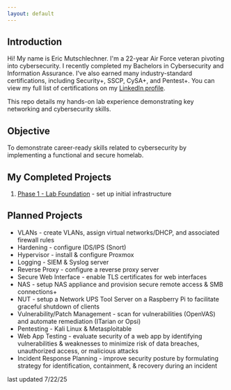 ```yaml
---
layout: default
---
```


## Introduction

Hi! My name is Eric Mutschlechner. I'm a 22-year Air Force veteran pivoting into cybersecurity. I recently completed my Bachelors in Cybersecurity and Information Assurance. I've also earned many industry-standard certifications, including Security+, SSCP, CySA+, and Pentest+. You can view my full list of certifications on my [LinkedIn profile](https://www.linkedin.com/in/eric-muts).

This repo details my hands-on lab experience demonstrating key networking and cybersecurity skills.

## Objective

To demonstrate career-ready skills related to cybersecurity by implementing a functional and secure homelab.

## My Completed Projects

1. [Phase 1 - Lab Foundation](./phase_1_lab_foundation/index.md) - set up initial infrastructure

## Planned Projects

*   VLANs - create VLANs, assign virtual networks/DHCP, and associated firewall rules
*   Hardening - configure IDS/IPS (Snort)
*   Hypervisor - install & configure Proxmox
*   Logging - SIEM & Syslog server
*   Reverse Proxy - configure a reverse proxy server
*   Secure Web Interface - enable TLS certificates for web interfaces
*   NAS - setup NAS appliance and provision secure remote access & SMB connections+
*   NUT - setup a Network UPS Tool Server on a Raspberry Pi to facilitate graceful shutdown of clients
*   Vulnerability/Patch Management - scan for vulnerabilities (OpenVAS) and automate remediation (ITarian or Opsi)
*   Pentesting - Kali Linux & Metasploitable
*   Web App Testing - evaluate security of a web app by identifying vulnerabilities & weaknesses to minimize risk of data breaches, unauthorized access, or malicious attacks
*   Incident Response Planning - improve security posture by formulating strategy for identification, containment, & recovery during an incident
  
last updated 7/22/25
